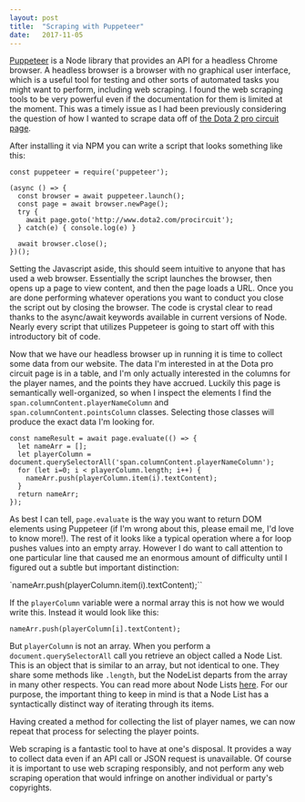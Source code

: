 ```yaml
---
layout: post
title:  "Scraping with Puppeteer"
date:   2017-11-05
---
```

[Puppeteer](https://github.com/GoogleChrome/puppeteer) is a Node library that provides an API for a headless Chrome browser. A headless browser is a browser with no graphical user interface, which is a useful tool for testing and other sorts of automated tasks you might want to perform, including web scraping. I found the web scraping tools to be very powerful even if the documentation for them is limited at the moment. This was a timely issue as I had been previously considering the question of how I wanted to scrape data off of [the Dota 2 pro circuit page](http://www.dota2.com/procircuit).

After installing it via NPM you can write a script that looks something like this:

    const puppeteer = require('puppeteer');

    (async () => {
      const browser = await puppeteer.launch();
      const page = await browser.newPage();
      try {
        await page.goto('http://www.dota2.com/procircuit');
      } catch(e) { console.log(e) }

      await browser.close();
    })();


Setting the Javascript aside, this should seem intuitive to anyone that has used a web browser. Essentially the script launches the browser, then opens up a page to view content, and then the page loads a URL. Once you are done performing whatever operations you want to conduct you close the script out by closing the browser. The code is crystal clear to read thanks to the async/await keywords available in current versions of Node. Nearly every script that utilizes Puppeteer is going to start off with this introductory bit of code.

Now that we have our headless browser up in running it is time to collect some data from our website. The data I'm interested in at the Dota pro circuit page is in a table, and I'm only actually interested in the columns for the player names, and the points they have accrued. Luckily this page is semantically well-organized, so when I inspect the elements I find the `span.columnContent.playerNameColumn` and `span.columnContent.pointsColumn` classes. Selecting those classes will produce the exact data I'm looking for.

    const nameResult = await page.evaluate(() => {
      let nameArr = [];
      let playerColumn = document.querySelectorAll('span.columnContent.playerNameColumn');
      for (let i=0; i < playerColumn.length; i++) {
        nameArr.push(playerColumn.item(i).textContent);
      }
      return nameArr;
    });


As best I can tell, `page.evaluate` is the way you want to return DOM elements using Puppeteer (if I'm wrong about this, please email me, I'd love to know more!). The rest of it looks like a typical operation where a for loop pushes values into an empty array. However I do want to call attention to one particular line that caused me an enormous amount of difficulty until I figured out a subtle but important distinction:

`nameArr.push(playerColumn.item(i).textContent);``

If the `playerColumn` variable were a normal array this is not how we would write this. Instead it would look like this:

`nameArr.push(playerColumn[i].textContent);`

But `playerColumn` is not an array. When you perform a `document.querySelectorAll` call you retrieve an object called a Node List. This is an object that is similar to an array, but not identical to one. They share some methods like `.length`, but the NodeList departs from the array in many other respects. You can read more about Node Lists [here](https://developer.mozilla.org/en-US/docs/Web/API/NodeList). For our purpose, the important thing to keep in mind is that a Node List has a syntactically distinct way of iterating through its items.

Having created a method for collecting the list of player names, we can now repeat that process for selecting the player points.

Web scraping is a fantastic tool to have at one's disposal. It provides a way to collect data even if an API call or JSON request is unavailable. Of course it is important to use web scraping responsibly, and not perform any web scraping operation that would infringe on another individual or party's copyrights.

